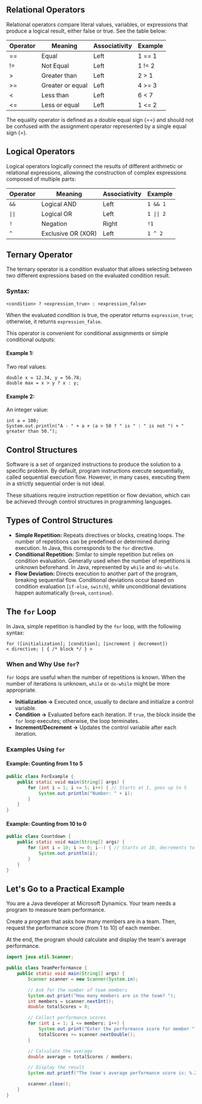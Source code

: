 ## Relational Operators

Relational operators compare literal values, variables, or expressions that produce a logical result, either false or true.
See the table below:

| Operator | Meaning        | Associativity | Example |
|----------|---------------|---------------|---------|
| ==       | Equal         | Left          | 1 == 1  |
| !=       | Not Equal     | Left          | 1 != 2  |
| >        | Greater than  | Left          | 2 > 1   |
| >=       | Greater or equal | Left       | 4 >= 3  |
| <        | Less than     | Left          | 6 < 7   |
| <=       | Less or equal | Left          | 1 <= 2  |

The equality operator is defined as a double equal sign (==) and should not be confused with the assignment operator represented by a single equal sign (=).

## Logical Operators
Logical operators logically connect the results of different arithmetic or relational expressions, allowing the construction of complex expressions composed of multiple parts:

| Operator | Meaning             | Associativity | Example   |
|----------|---------------------|---------------|-----------|
| `&&`     | Logical AND         | Left          | `1 && 1`  |
| `\|\|`   | Logical OR          | Left          | `1 \|\| 2`|
| `!`      | Negation            | Right         | `!1`      |
| `^`      | Exclusive OR (XOR)  | Left          | `1 ^ 2`   |

## Ternary Operator
The ternary operator is a condition evaluator that allows selecting between two different expressions based on the evaluated condition result.

### Syntax:
```
<condition> ? <expression_true> : <expression_false>
```
When the evaluated condition is true, the operator returns `expression_true`; otherwise, it returns `expression_false`.

This operator is convenient for conditional assignments or simple conditional outputs:

#### Example 1:
Two real values:
```
double x = 12.34, y = 56.78;
double max = x > y ? x : y;
```

#### Example 2:
An integer value:
```
int a = 100;
System.out.println("A - " + a + (a > 50 ? " is " : " is not ") + " greater than 50.");
```

## Control Structures
Software is a set of organized instructions to produce the solution to a specific problem.
By default, program instructions execute sequentially, called sequential execution flow.
However, in many cases, executing them in a strictly sequential order is not ideal.

These situations require instruction repetition or flow deviation, which can be achieved through control structures in programming languages.

## Types of Control Structures

- **Simple Repetition:** Repeats directives or blocks, creating loops. The number of repetitions can be predefined or determined during execution. In Java, this corresponds to the `for` directive.
- **Conditional Repetition:** Similar to simple repetition but relies on condition evaluation. Generally used when the number of repetitions is unknown beforehand. In Java, represented by `while` and `do-while`.
- **Flow Deviation:** Directs execution to another part of the program, breaking sequential flow. Conditional deviations occur based on condition evaluation (`if-else`, `switch`), while unconditional deviations happen automatically (`break`, `continue`).

## The `for` Loop
In Java, simple repetition is handled by the `for` loop, with the following syntax:
```
for ([initialization]; [condition]; [increment | decrement])
< directive; | { /* block */ } >
```

### When and Why Use `for`?
`for` loops are useful when the number of repetitions is known. When the number of iterations is unknown, `while` or `do-while` might be more appropriate.

- **Initialization →** Executed once, usually to declare and initialize a control variable.
- **Condition →** Evaluated before each iteration. If `true`, the block inside the `for` loop executes; otherwise, the loop terminates.
- **Increment/Decrement →** Updates the control variable after each iteration.

### Examples Using `for`

#### Example: Counting from 1 to 5
```java
public class ForExample {
    public static void main(String[] args) {
        for (int i = 1; i <= 5; i++) { // Starts at 1, goes up to 5
            System.out.println("Number: " + i);
        }
    }
}
```

#### Example: Counting from 10 to 0
```java
public class Countdown {
    public static void main(String[] args) {
        for (int i = 10; i >= 0; i--) { // Starts at 10, decrements to 0
            System.out.println(i);
        }
    }
}
```

## Let's Go to a Practical Example
You are a Java developer at Microsoft Dynamics. Your team needs a program to measure team performance.

Create a program that asks how many members are in a team. Then, request the performance score (from 1 to 10) of each member.

At the end, the program should calculate and display the team's average performance.

```java
import java.util.Scanner;

public class TeamPerformance {
    public static void main(String[] args) {
        Scanner scanner = new Scanner(System.in);

        // Ask for the number of team members
        System.out.print("How many members are in the team? ");
        int members = scanner.nextInt();
        double totalScores = 0;

        // Collect performance scores
        for (int i = 1; i <= members; i++) {
            System.out.print("Enter the performance score for member " + i + ": ");
            totalScores += scanner.nextDouble();
        }

        // Calculate the average
        double average = totalScores / members;

        // Display the result
        System.out.printf("The team's average performance score is: %.2f%n", average);

        scanner.close();
    }
}
```

